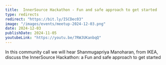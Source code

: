 ```yaml
---
title:  InnerSource Hackathon - Fun and safe approach to get started
type: redirects
redirect: "https://bit.ly/ISCDec03"
image: "/images/events/meetup-2024-12-03.png"
date: 2024-12-03
publishDate: 2024-11-05
youtubeLink: "https://youtu.be/7RWJUKanbqQ"
---
```


In this community call we will hear Shanmugapriya Manoharan, from IKEA, discuss the InnerSource Hackathon: a Fun and safe approach to get started